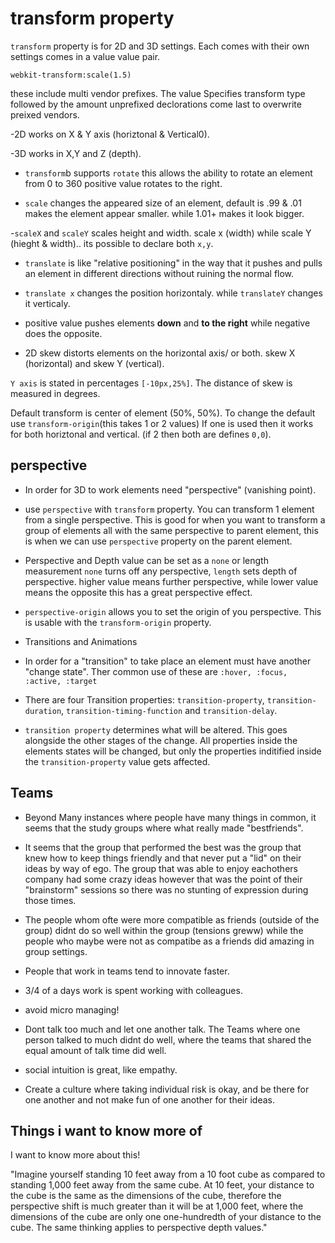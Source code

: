 # transform property

``transform`` property is for 2D and 3D settings. Each comes with their own settings comes in a value value pair.

``webkit-transform:scale(1.5)``

these include multi vendor prefixes. The value Specifies transform type followed by the amount unprefixed declorations come last to overwrite preixed vendors.

-2D works on X & Y axis (horiztonal & Vertical0).

-3D works in X,Y and Z (depth).

- ``transform``b supports ``rotate`` this allows the ability to rotate an element from 0 to 360 positive value rotates to the right.

- ``scale`` changes the appeared size of an element, default is  .99 & .01 makes the element appear smaller. while 1.01+ makes it look bigger.

-``scaleX`` and ``scaleY`` scales height and width. scale x (width) while scale Y (hieght & width).. its possible to declare both ``x,y``.

- ``translate`` is like "relative positioning" in the way that it pushes and pulls an element in different directions without ruining the normal flow.

- ``translate x`` changes the position horizontaly. while ``translateY`` changes it verticaly.

- positive value pushes elements **down** and **to the right** while negative does the opposite.

- 2D skew distorts elements on the horizontal axis/ or both. skew X (horizontal) and skew Y (vertical).

``Y axis``  is stated in percentages ``[-10px,25%]``. The distance of skew is measured in degrees.

Default transform is center of element (50%, 50%). To change the default use ``transform-origin``(this takes 1 or 2 values) If one is used then it works for both horiztonal and vertical. (if 2 then both are defines ``0,0``).

## perspective

- In order for 3D to work elements need "perspective" (vanishing point).

- use ``perspective`` with ``transform`` property. You can transform 1 element from a single perspective. This is good for when you want to transform a group of elements all with the same perspective to parent element, this is when we can use ``perspective`` property on the parent element.

- Perspective and Depth value can be set as a ``none`` or length measurement ``none`` turns off any perspective, ``length`` sets depth of perspective. higher value means further perspective, while lower value means the opposite this has a great perspective effect.

- ``perspective-origin`` allows you to set the origin of you perspective. This is usable with the ``transform-origin`` property.

- Transitions and Animations

- In order for a "transition" to take place an element must have another "change state". Ther common use of these are ``:hover, :focus, :active, :target``

- There are four Transition properties: ``transition-property``, ``transition-duration``, ``transition-timing-function`` and ``transition-delay``.

- ``transition property`` determines what will be altered. This goes alongside the other stages of the change. All properties inside the elements states will be changed, but only the properties inditified inside the ``transition-property`` value gets affected.

## Teams

- Beyond Many instances where people have many things in common, it seems that the study groups where what really made "bestfriends".

- It seems that the group that performed the best was the group that knew how to keep things friendly and that never put a "lid" on their ideas by way of ego. The group that was able to enjoy eachothers company had some crazy ideas however that was the point of their "brainstorm" sessions so there was no stunting of expression during those times.

- The people whom ofte were more compatible as friends (outside of the group) didnt do so well within the group (tensions greww) while the people who maybe were not as compatibe as a friends did amazing in group settings.

- People that work in teams tend to innovate faster.

- 3/4 of a days work is spent working with colleagues.

- avoid micro managing!

- Dont talk too much and let one another talk. The Teams where one person talked to much didnt do well, where the teams that shared the equal amount of talk time did well.

- social intuition is great, like empathy.

- Create a culture where taking individual risk is okay, and be there for one another and not make fun of one another for their ideas.

## Things i want to know more of

I want to know more about this!

"Imagine yourself standing 10 feet away from a 10 foot cube as compared to standing 1,000 feet away from the same cube. At 10 feet, your distance to the cube is the same as the dimensions of the cube, therefore the perspective shift is much greater than it will be at 1,000 feet, where the dimensions of the cube are only one one-hundredth of your distance to the cube. The same thinking applies to perspective depth values."

